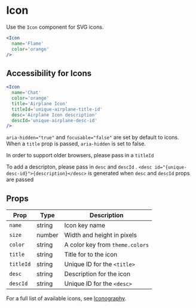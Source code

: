 # Icon

Use the `Icon` component for SVG icons.

```.jsx
<Icon
  name='Flame'
  color='orange'
/>
```

## Accessibility for Icons

```.jsx
<Icon
  name='Chat'
  color='orange'
  title='Airplane Icon'
  titleId='unique-airplane-title-id'
  desc='Airplane Icon description'
  descId='unique-airplane-desc-id'
/>
```

`aria-hidden="true"` and `focusable="false"` are set by default to icons.
When a `title` prop is passed, `aria-hidden` is set to false.

In order to support older browsers, please pass in a `titleId`

To add a descripton, please pass in `desc` and `descId` .
`<desc id="{unique-desc-id}">{description}</desc>` is generated when `desc` and `descId` props are passed

## Props

| Prop      | Type   | Description                     |
| --------- | ------ | ------------------------------- |
| `name`    | string | Icon key name                   |
| `size`    | number | Width and height in pixels      |
| `color`   | string | A color key from `theme.colors` |
| `title`   | string | Title for to the icon           |
| `titleId` | string | Unique ID for the `<title>`     |
| `desc`    | string | Description for the icon        |
| `descId`  | string | Unique ID for the `<desc>`      |

For a full list of available icons, see [Iconography](/iconography).
